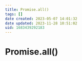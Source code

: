 ```yaml
---
title: Promise.all()
tags: []
date created: 2023-05-07 14:01:32
date updated: 2023-11-28 10:51:02
uid: 1683439292183
---
```


# Promise.all()
